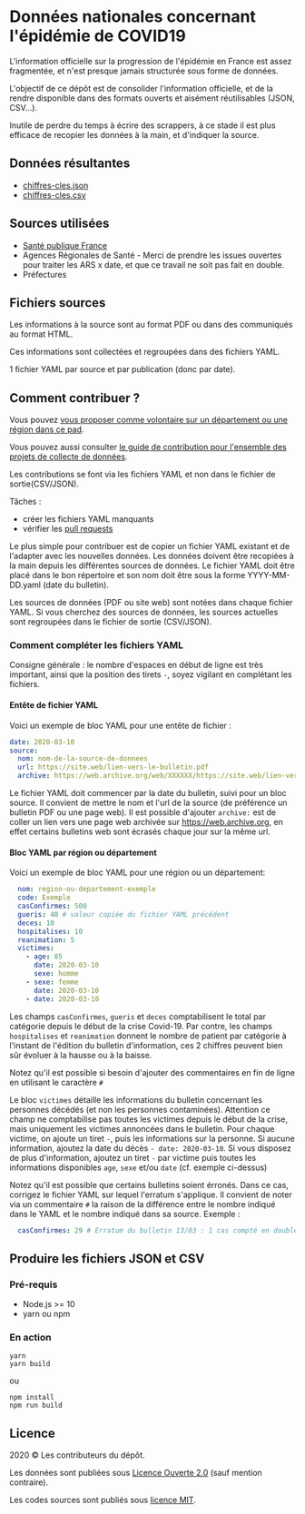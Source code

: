 # Données nationales concernant l'épidémie de COVID19

L'information officielle sur la progression de l'épidémie en France est assez fragmentée, et n'est presque jamais structurée sous forme de données.

L'objectif de ce dépôt est de consolider l'information officielle, et de la rendre disponible dans des formats ouverts et aisément réutilisables (JSON, CSV…).

Inutile de perdre du temps à écrire des scrappers, à ce stade il est plus efficace de recopier les données à la main, et d'indiquer la source.

## Données résultantes

- [chiffres-cles.json](https://github.com/opencovid19-fr/data/raw/master/dist/chiffres-cles.json)
- [chiffres-cles.csv](https://github.com/opencovid19-fr/data/raw/master/dist/chiffres-cles.csv)

## Sources utilisées

- [Santé publique France](https://www.santepubliquefrance.fr)
- Agences Régionales de Santé - Merci de prendre les issues ouvertes pour traiter les ARS x date, et que ce travail ne soit pas fait en double.
- Préfectures

## Fichiers sources

Les informations à la source sont au format PDF ou dans des communiqués au format HTML.

Ces informations sont collectées et regroupées dans des fichiers YAML.

1 fichier YAML par source et par publication (donc par date).

## Comment contribuer ?

Vous pouvez [vous proposer comme volontaire sur un département ou une région dans ce pad](https://semestriel.framapad.org/p/9fkg-opencovid19-frdata-volontaires?lang=fr).

Vous pouvez aussi consulter [le guide de contribution pour l'ensemble des projets de collecte de données](https://github.com/opencovid19-fr/comment-contribuer).

Les contributions se font via les fichiers YAML et non dans le fichier de sortie(CSV/JSON).

Tâches :

- créer les fichiers YAML manquants
- vérifier les [pull requests](https://github.com/opencovid19-fr/data/pulls)

Le plus simple pour contribuer est de copier un fichier YAML existant et de l'adapter avec les nouvelles données. Les données doivent être recopiées à la main depuis les différentes sources de données. Le fichier YAML doit être placé dans le bon répertoire et son nom doit être sous la forme YYYY-MM-DD.yaml (date du bulletin).

Les sources de données (PDF ou site web) sont notées dans chaque fichier YAML. Si vous cherchez des sources de données, les sources actuelles sont regroupées dans le fichier de sortie (CSV/JSON).

### Comment compléter les fichiers YAML

Consigne générale : le nombre d'espaces en début de ligne est très important, ainsi que la position des tirets `-`, soyez vigilant en complétant les fichiers.

#### Entête de fichier YAML

Voici un exemple de bloc YAML pour une entête de fichier :
```yaml
date: 2020-03-10
source:
  nom: nom-de-la-source-de-donnees
  url: https://site.web/lien-vers-le-bulletin.pdf
  archive: https://web.archive.org/web/XXXXXX/https://site.web/lien-vers-le-bulletin
```
Le fichier YAML doit commencer par la date du bulletin, suivi pour un bloc source. Il convient de mettre le nom et l'url de la source (de préférence un bulletin PDF ou une page web). Il est possible d'ajouter `archive:` est de coller un lien vers une page web archivée sur https://web.archive.org, en effet certains bulletins web sont écrasés chaque jour sur la même url.

#### Bloc YAML par région ou département 

Voici un exemple de bloc YAML pour une région ou un département:
```yaml
  nom: region-ou-departement-exemple
  code: Exemple
  casConfirmes: 500
  gueris: 40 # valeur copiée du fichier YAML précédent
  deces: 10
  hospitalises: 10
  reanimation: 5
  victimes:
    - age: 85
      date: 2020-03-10
      sexe: homme
    - sexe: femme
      date: 2020-03-10
    - date: 2020-03-10
```

Les champs `casConfirmes`, `gueris` et `deces` comptabilisent le total par catégorie depuis le début de la crise Covid-19. Par contre, les champs `hospitalises` et `reanimation` donnent le nombre de patient par catégorie à l'instant de l'édition du bulletin d'information, ces 2 chiffres peuvent bien sûr évoluer à la hausse ou à la baisse.

Notez qu'il est possible si besoin d'ajouter des commentaires en fin de ligne en utilisant le caractère `#`

Le bloc `victimes` détaille les informations du bulletin concernant les personnes décédés (et non les personnes contaminées). Attention ce champ ne comptabilise pas toutes les victimes depuis le début de la crise, mais uniquement les victimes annoncées dans le bulletin. Pour chaque victime, on ajoute un tiret `-`, puis les informations sur la personne. Si aucune information, ajoutez la date du décès `- date: 2020-03-10`. Si vous disposez de plus d'information, ajoutez un tiret `-` par victime puis toutes les informations disponibles `age`, `sexe` et/ou `date` (cf. exemple ci-dessus)

Notez qu'il est possible que certains bulletins soient érronés. Dans ce cas, corrigez le fichier YAML sur lequel l'erratum s'applique. Il convient de noter via un commentaire `#` la raison de la différence entre le nombre indiqué dans le YAML et le nombre indiqué dans sa source. Exemple :
```yaml
  casConfirmes: 29 # Erratum du bulletin 13/03 : 1 cas compté en double. La valeur 30 du bulletin du 12/03 est donc erronée
```

## Produire les fichiers JSON et CSV

### Pré-requis

- Node.js >= 10
- yarn ou npm

### En action

```
yarn
yarn build
```

ou

```
npm install
npm run build
```

## Licence

2020 © Les contributeurs du dépôt.

Les données sont publiées sous [Licence Ouverte 2.0](https://spdx.org/licenses/etalab-2.0.html) (sauf mention contraire).

Les codes sources sont publiés sous [licence MIT](https://spdx.org/licenses/MIT.html).

